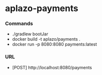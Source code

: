 # aplazo-payments
### Commands
- ./gradlew bootJar
- docker build -t aplazo/payments .
- docker run -p 8080:8080 payments:latest

### URL
 - [POST] http://localhost:8080/payments
